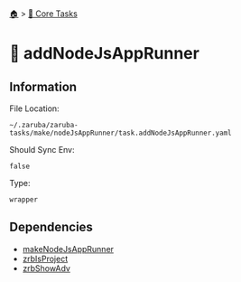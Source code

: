 <!--startTocHeader-->
[🏠](../README.md) > [🥝 Core Tasks](README.md)
# 🐸 addNodeJsAppRunner
<!--endTocHeader-->

## Information

File Location:

    ~/.zaruba/zaruba-tasks/make/nodeJsAppRunner/task.addNodeJsAppRunner.yaml

Should Sync Env:

    false

Type:

    wrapper


## Dependencies

* [makeNodeJsAppRunner](make-node-js-app-runner.md)
* [zrbIsProject](zrb-is-project.md)
* [zrbShowAdv](zrb-show-adv.md)
<!--startTocSubtopic-->
<!--endTocSubtopic-->